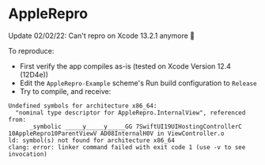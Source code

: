 # AppleRepro

Update 02/02/22: Can't repro on Xcode 13.2.1 anymore 🥳

To reproduce:

- First verify the app compiles as-is (tested on Xcode Version 12.4 (12D4e))
- Edit the `AppleRepro-Example` scheme's Run build configuration to `Release`
- Try to compile, and receive:

```
Undefined symbols for architecture x86_64:
  "nominal type descriptor for AppleRepro.InternalView", referenced from:
      _symbolic _____y_____y_____GG 7SwiftUI19UIHostingControllerC 10AppleRepro10ParentViewV AD08InternalH0V in ViewController.o
ld: symbol(s) not found for architecture x86_64
clang: error: linker command failed with exit code 1 (use -v to see invocation)
```
